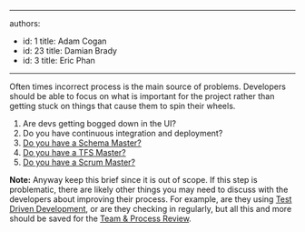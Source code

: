

---
authors:
  - id: 1
    title: Adam Cogan
  - id: 23
    title: Damian Brady
  - id: 3
    title: Eric Phan
---




<span class='intro'> <p>Often times incorrect process is the main source of problems. Developers should be able to focus on what is important for the project rather than getting stuck on things that cause them to spin their wheels.</p> </span>

<ol>
<li>Are devs getting bogged down in the UI?</li>
<li>Do you have continuous integration and deployment?</li>
<li><a href="/do-you-have-a-＂schema-master＂">Do you have a Schema Master?</a></li>
<li><a href="/do-you-have-a-tfs-master">Do you have a TFS Master?</a></li>
<li><a href="/scrum-master-do-you-schedule-the-3-meetings">Do you have a Scrum Master?</a></li>
</ol>
<p><strong>Note&#58;</strong> Anyway keep this brief since it is out of scope. If this step is problematic, there are likely other things you may need to discuss with the developers about improving their process.  For example, are they using <a href="/(before-starting)-do-you-follow-a-test-driven-process">Test Driven Development</a>, or are they checking in regularly, but all this and more should be saved for the <a target="_blank" href="http&#58;//www.ssw.com.au/ssw/Consulting/SoftwareAudit.aspx">Team &amp; Process Review</a>. </p>
  


